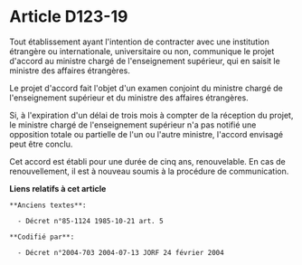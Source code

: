 # Article D123-19

Tout établissement ayant l'intention de contracter avec une institution étrangère ou internationale, universitaire ou non,
communique le projet d'accord au ministre chargé de l'enseignement supérieur, qui en saisit le ministre des affaires
étrangères.

Le projet d'accord fait l'objet d'un examen conjoint du ministre chargé de l'enseignement supérieur et du ministre des
affaires étrangères.

Si, à l'expiration d'un délai de trois mois à compter de la réception du projet, le ministre chargé de l'enseignement
supérieur n'a pas notifié une opposition totale ou partielle de l'un ou l'autre ministre, l'accord envisagé peut être conclu.

Cet accord est établi pour une durée de cinq ans, renouvelable. En cas de renouvellement, il est à nouveau soumis à la
procédure de communication.

**Liens relatifs à cet article**

	**Anciens textes**:

	  - Décret n°85-1124 1985-10-21 art. 5

	**Codifié par**:

	  - Décret n°2004-703 2004-07-13 JORF 24 février 2004
